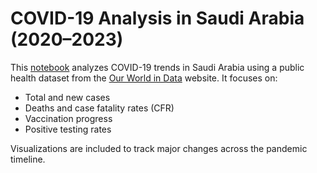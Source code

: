 # COVID-19 Analysis in Saudi Arabia (2020–2023)

This [notebook](https://github.com/y-alzahrani/covid-saudi-analysis/blob/main/covid_saudi_analysis.ipynb) analyzes COVID-19 trends in Saudi Arabia using a public health dataset from the [Our World in Data](https://ourworldindata.org/coronavirus) website. It focuses on:

- Total and new cases
- Deaths and case fatality rates (CFR)
- Vaccination progress
- Positive testing rates

Visualizations are included to track major changes across the pandemic timeline.
